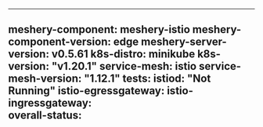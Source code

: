 
  ---
  meshery-component: meshery-istio
  meshery-component-version: edge
  meshery-server-version: v0.5.61
  k8s-distro: minikube
  k8s-version: "v1.20.1"
  service-mesh: istio
  service-mesh-version: "1.12.1"
  tests:
    istiod: "Not Running"
    istio-egressgateway: 
    istio-ingressgateway:  
  overall-status: 
  ---

